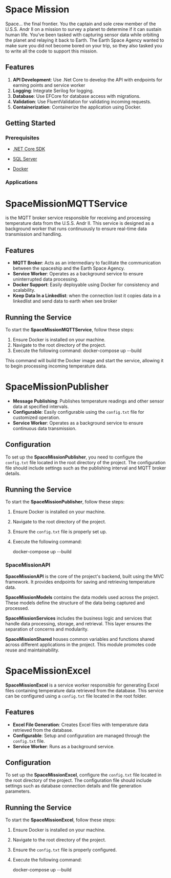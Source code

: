 
# Space Mission

Space... the final frontier. You the captain and sole crew member of the U.S.S. Andr II on a mission to survey a planet to determine if it can
sustain human life. You’ve been tasked with capturing sensor data while orbiting the planet and relaying it back to Earth. The Earth Space
Agency wanted to make sure you did not become bored on your trip, so they also tasked you to write all the code to support this mission.

## Features

1. **API Development**: Use .Net Core to develop the API with endpoints for earning points and service worker
2. **Logging**: Integrate Serilog for logging.
3. **Database**: Use EFCore for database access with migrations.
4. **Validation**: Use FluentValidation for validating incoming requests.
5. **Containerization**: Containerize the application using Docker.

## Getting Started

### Prerequisites

- [.NET Core SDK](https://dotnet.microsoft.com/download)
- [SQL Server](https://www.microsoft.com/en-us/sql-server/sql-server-downloads)

- [Docker](https://www.docker.com/get-started)

### Applications

# SpaceMissionMQTTService

 is the MQTT broker service responsible for receiving and processing temperature data from the U.S.S. Andr II. This service is designed as a background worker that runs continuously to ensure real-time data transmission and handling.

## Features

- **MQTT Broker**: Acts as an intermediary to facilitate the communication between the spaceship and the Earth Space Agency.
- **Service Worker**: Operates as a background service to ensure uninterrupted data processing.
- **Docker Support**: Easily deployable using Docker for consistency and scalability.
- **Keep Data In a Linkedlist**: when the connection lost it copies data in a linkedlist and send data to earth when see broker

## Running the Service

To start the **SpaceMissionMQTTService**, follow these steps:

1. Ensure Docker is installed on your machine.
2. Navigate to the root directory of the project.
3. Execute the following command:
    docker-compose up --build

This command will build the Docker image and start the service, allowing it to begin processing incoming temperature data.

# SpaceMissionPublisher

- **Message Publishing**: Publishes temperature readings and other sensor data at specified intervals.
- **Configurable**: Easily configurable using the `config.txt` file for customized operation.
- **Service Worker**: Operates as a background service to ensure continuous data transmission.

## Configuration

To set up the **SpaceMissionPublisher**, you need to configure the `config.txt` file located in the root directory of the project. The configuration file should include settings such as the publishing interval and MQTT broker details.

## Running the Service

To start the **SpaceMissionPublisher**, follow these steps:

1. Ensure Docker is installed on your machine.
2. Navigate to the root directory of the project.
3. Ensure the `config.txt` file is properly set up.
4. Execute the following command:

    docker-compose up --build

### SpaceMissionAPI

**SpaceMissionAPI** is the core of the project's backend, built using the MVC framework. It provides endpoints for saving and retrieving temperature data.

**SpaceMissionModels** contains the data models used across the project. These models define the structure of the data being captured and processed.

**SpaceMissionServices** includes the business logic and services that handle data processing, storage, and retrieval. This layer ensures the separation of concerns and modularity.

**SpaceMissionShared** houses common variables and functions shared across different applications in the project. This module promotes code reuse and maintainability.

# SpaceMissionExcel

**SpaceMissionExcel** is a service worker responsible for generating Excel files containing temperature data retrieved from the database. This service can be configured using a `config.txt` file located in the root folder.

## Features

- **Excel File Generation**: Creates Excel files with temperature data retrieved from the database.
- **Configurable**: Setup and configuration are managed through the `config.txt` file.
- **Service Worker**: Runs as a background service.

## Configuration

To set up the **SpaceMissionExcel**, configure the `config.txt` file located in the root directory of the project. The configuration file should include settings such as database connection details and file generation parameters.

## Running the Service

To start the **SpaceMissionExcel**, follow these steps:

1. Ensure Docker is installed on your machine.
2. Navigate to the root directory of the project.
3. Ensure the `config.txt` file is properly configured.
4. Execute the following command:

    docker-compose up --build
